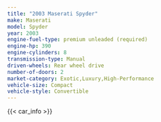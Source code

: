 ```yaml
---
title: "2003 Maserati Spyder"
make: Maserati
model: Spyder
year: 2003
engine-fuel-type: premium unleaded (required)
engine-hp: 390
engine-cylinders: 8
transmission-type: Manual
driven-wheels: Rear wheel drive
number-of-doors: 2
market-category: Exotic,Luxury,High-Performance
vehicle-size: Compact
vehicle-style: Convertible
---
```


{{< car_info >}}
